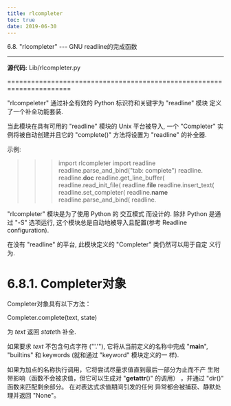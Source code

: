 ```yaml
---
title: rlcompleter
toc: true
date: 2019-06-30
---
```

6.8. "rlcompleter" --- GNU readline的完成函数
*********************************************

**源代码:** Lib/rlcompleter.py

======================================================================

"rlcompeleter" 通过补全有效的 Python 标识符和关键字为 "readline" 模块
定义了一个补全功能套装.

当此模块在具有可用的 "readline" 模块的 Unix 平台被导入, 一个
"Completer" 实例将被自动创建并且它的 "complete()" 方法将设置为
"readline" 的补全器.

示例:

   >>> import rlcompleter
   >>> import readline
   >>> readline.parse_and_bind("tab: complete")
   >>> readline. <TAB PRESSED>
   readline.__doc__          readline.get_line_buffer(  readline.read_init_file(
   readline.__file__         readline.insert_text(      readline.set_completer(
   readline.__name__         readline.parse_and_bind(
   >>> readline.

"rlcompleter" 模块是为了使用 Python 的 交互模式 而设计的. 除非 Python
是通过 "-S" 选项运行, 这个模块总是自动地被导入且配置(参考 Readline
configuration).

在没有 "readline" 的平台, 此模块定义的 "Completer" 类仍然可以用于自定
义行为.


6.8.1. Completer对象
====================

Completer对象具有以下方法：

Completer.complete(text, state)

   为 *text* 返回 *state*th 补全.

   如果要求 *text* 不包含句点字符 ("'.'"), 它将从当前定义的名称中完成
   "__main__", "builtins" 和 keywords (就和通过 "keyword" 模块定义的一
   样).

   如果为加点的名称执行调用，它将尝试尽量求值直到最后一部分为止而不产
   生附带影响（函数不会被求值，但它可以生成对 "__getattr__()" 的调用）
   ，并通过 "dir()" 函数来匹配剩余部分。 在对表达式求值期间引发的任何
   异常都会被捕获、静默处理并返回 "None"。
